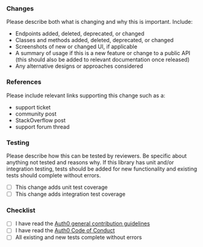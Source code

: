 ### Changes

Please describe both what is changing and why this is important. Include:

- Endpoints added, deleted, deprecated, or changed
- Classes and methods added, deleted, deprecated, or changed
- Screenshots of new or changed UI, if applicable
- A summary of usage if this is a new feature or change to a public API (this should also be added to relevant documentation once released)
- Any alternative designs or approaches considered

### References

Please include relevant links supporting this change such as a:

- support ticket
- community post
- StackOverflow post
- support forum thread

### Testing

Please describe how this can be tested by reviewers. Be specific about anything not tested and reasons why. If this library has unit and/or integration testing, tests should be added for new functionality and existing tests should complete without errors. 

- [ ] This change adds unit test coverage
- [ ] This change adds integration test coverage

### Checklist

- [ ] I have read the [Auth0 general contribution guidelines](https://github.com/auth0/open-source-template/blob/master/GENERAL-CONTRIBUTING.md)
- [ ] I have read the [Auth0 Code of Conduct](https://github.com/auth0/open-source-template/blob/master/CODE-OF-CONDUCT.md)
- [ ] All existing and new tests complete without errors
